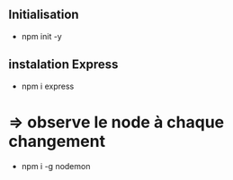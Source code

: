 ## Initialisation 
- npm init -y

## instalation Express
- npm i express
# => observe le node à chaque changement
- npm i -g nodemon 
